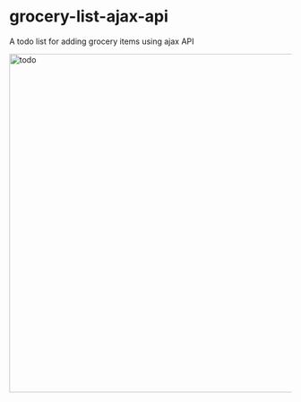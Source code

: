 # grocery-list-ajax-api
A todo list for adding grocery items using ajax API

<img width="605" alt="todo" src="https://user-images.githubusercontent.com/63189207/98654819-1492aa00-233f-11eb-9211-c470c8cf187f.PNG">
